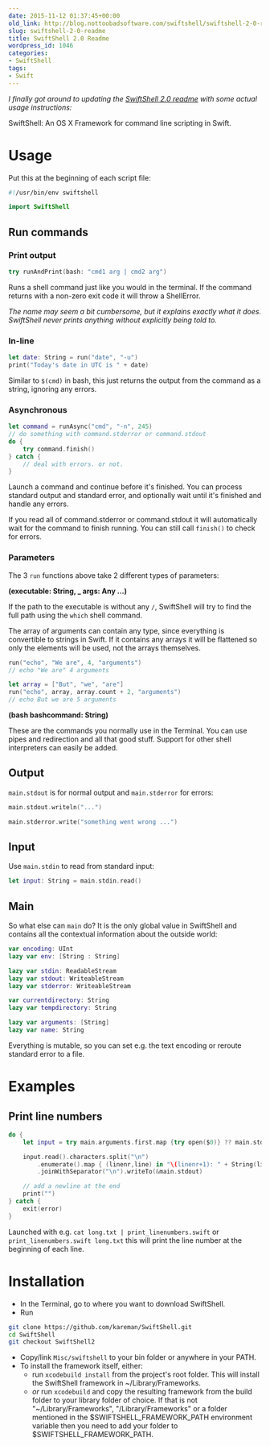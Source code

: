 ```yaml
---
date: 2015-11-12 01:37:45+00:00
old_link: http://blog.nottoobadsoftware.com/swiftshell/swiftshell-2-0-readme/
slug: swiftshell-2-0-readme
title: SwiftShell 2.0 Readme
wordpress_id: 1046
categories:
- SwiftShell
tags:
- Swift
---
```


_I finally got around to updating the [SwiftShell 2.0 readme](https://github.com/kareman/SwiftShell/tree/2.1) with some actual usage instructions:_

SwiftShell: An OS X Framework for command line scripting in Swift.

<!-- more -->

# Usage

Put this at the beginning of each script file:


    
```swift
#!/usr/bin/env swiftshell

import SwiftShell
```

## Run commands

### Print output



```swift
try runAndPrint(bash: "cmd1 arg | cmd2 arg") 
```

Runs a shell command just like you would in the terminal. If the command returns with a non-zero exit code it will throw a ShellError.

_The name may seem a bit cumbersome, but it explains exactly what it does. SwiftShell never prints anything without explicitly being told to._

<!-- more -->

### In-line



```swift
let date: String = run("date", "-u")
print("Today's date in UTC is " + date)
```

Similar to `$(cmd)` in bash, this just returns the output from the command as a string, ignoring any errors.

### Asynchronous



```swift
let command = runAsync("cmd", "-n", 245)
// do something with command.stderror or command.stdout
do {
    try command.finish()
} catch {
    // deal with errors. or not.
}
```

Launch a command and continue before it's finished. You can process standard output and standard error, and optionally wait until it's finished and handle any errors.

If you read all of command.stderror or command.stdout it will automatically wait for the command to finish running. You can still call `finish()` to check for errors.

### Parameters

The 3 `run` functions above take 2 different types of parameters:

**(executable: String, _ args: Any ...)**

If the path to the executable is without any `/`, SwiftShell will try to find the full path using the `which` shell command.

The array of arguments can contain any type, since everything is convertible to strings in Swift. If it contains any arrays it will be flattened so only the elements will be used, not the arrays themselves.



```swift
run("echo", "We are", 4, "arguments")
// echo "We are" 4 arguments

let array = ["But", "we", "are"]
run("echo", array, array.count + 2, "arguments")
// echo But we are 5 arguments
```

**(bash bashcommand: String)**

These are the commands you normally use in the Terminal. You can use pipes and redirection and all that good stuff. Support for other shell interpreters can easily be added.

## Output

`main.stdout` is for normal output and `main.stderror` for errors:



```swift
main.stdout.writeln("...")

main.stderror.write("something went wrong ...")
```

## Input

Use `main.stdin` to read from standard input:



```swift
let input: String = main.stdin.read()
```

## Main

So what else can `main` do? It is the only global value in SwiftShell and contains all the contextual information about the outside world:



```swift
var encoding: UInt
lazy var env: [String : String]

lazy var stdin: ReadableStream
lazy var stdout: WriteableStream
lazy var stderror: WriteableStream

var currentdirectory: String
lazy var tempdirectory: String

lazy var arguments: [String]
lazy var name: String
```

Everything is mutable, so you can set e.g. the text encoding or reroute standard error to a file.

# Examples

## Print line numbers



```swift
do {
    let input = try main.arguments.first.map {try open($0)} ?? main.stdin

    input.read().characters.split("\n")
        .enumerate().map { (linenr,line) in "\(linenr+1): " + String(line) }
        .joinWithSeparator("\n").writeTo(&main.stdout)

    // add a newline at the end
    print("")
} catch {
    exit(error)
}
```

Launched with e.g. `cat long.txt | print_linenumbers.swift` or `print_linenumbers.swift long.txt` this will print the line number at the beginning of each line.

# Installation

* In the Terminal, go to where you want to download SwiftShell.
* Run
```bash    
git clone https://github.com/kareman/SwiftShell.git
cd SwiftShell
git checkout SwiftShell2
```
* Copy/link `Misc/swiftshell` to your bin folder or anywhere in your PATH.
* To install the framework itself, either:
  * run `xcodebuild install` from the project's root folder. This will install the SwiftShell framework in ~/Library/Frameworks.
  * _or_ run `xcodebuild` and copy the resulting framework from the build folder to your library folder of choice. If that is not "~/Library/Frameworks", "/Library/Frameworks" or a folder mentioned in the $SWIFTSHELL_FRAMEWORK_PATH environment variable then you need to add your folder to $SWIFTSHELL_FRAMEWORK_PATH.


